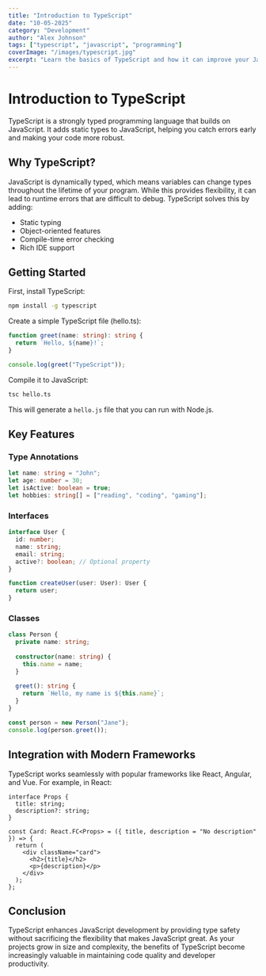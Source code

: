 ```yaml
---
title: "Introduction to TypeScript"
date: "10-05-2025"
category: "Development"
author: "Alex Johnson"
tags: ["typescript", "javascript", "programming"]
coverImage: "/images/typescript.jpg"
excerpt: "Learn the basics of TypeScript and how it can improve your JavaScript development experience."
---
```


# Introduction to TypeScript

TypeScript is a strongly typed programming language that builds on JavaScript. It adds static types to JavaScript, helping you catch errors early and making your code more robust.

## Why TypeScript?

JavaScript is dynamically typed, which means variables can change types throughout the lifetime of your program. While this provides flexibility, it can lead to runtime errors that are difficult to debug. TypeScript solves this by adding:

- Static typing
- Object-oriented features
- Compile-time error checking
- Rich IDE support

## Getting Started

First, install TypeScript:

```bash
npm install -g typescript
```

Create a simple TypeScript file (hello.ts):

```typescript
function greet(name: string): string {
  return `Hello, ${name}!`;
}

console.log(greet("TypeScript"));
```

Compile it to JavaScript:

```bash
tsc hello.ts
```

This will generate a `hello.js` file that you can run with Node.js.

## Key Features

### Type Annotations

```typescript
let name: string = "John";
let age: number = 30;
let isActive: boolean = true;
let hobbies: string[] = ["reading", "coding", "gaming"];
```

### Interfaces

```typescript
interface User {
  id: number;
  name: string;
  email: string;
  active?: boolean; // Optional property
}

function createUser(user: User): User {
  return user;
}
```

### Classes

```typescript
class Person {
  private name: string;
  
  constructor(name: string) {
    this.name = name;
  }
  
  greet(): string {
    return `Hello, my name is ${this.name}`;
  }
}

const person = new Person("Jane");
console.log(person.greet());
```

## Integration with Modern Frameworks

TypeScript works seamlessly with popular frameworks like React, Angular, and Vue. For example, in React:

```tsx
interface Props {
  title: string;
  description?: string;
}

const Card: React.FC<Props> = ({ title, description = "No description" }) => {
  return (
    <div className="card">
      <h2>{title}</h2>
      <p>{description}</p>
    </div>
  );
};
```

## Conclusion

TypeScript enhances JavaScript development by providing type safety without sacrificing the flexibility that makes JavaScript great. As your projects grow in size and complexity, the benefits of TypeScript become increasingly valuable in maintaining code quality and developer productivity.